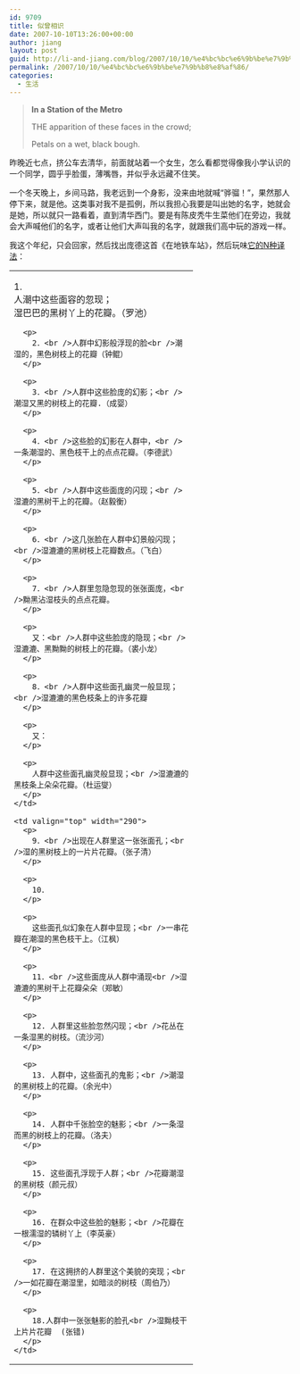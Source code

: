 ```yaml
---
id: 9709
title: 似曾相识
date: 2007-10-10T13:26:00+00:00
author: jiang
layout: post
guid: http://li-and-jiang.com/blog/2007/10/10/%e4%bc%bc%e6%9b%be%e7%9b%b8%e8%af%86/
permalink: /2007/10/10/%e4%bc%bc%e6%9b%be%e7%9b%b8%e8%af%86/
categories:
  - 生活
---
```

> **In a Station of the Metro** 
> 
> THE apparition of these faces in the crowd;  
> <a></a> 
> 
> Petals on a wet, black bough.

昨晚近七点，挤公车去清华，前面就站着一个女生，怎么看都觉得像我小学认识的一个同学，圆乎乎脸蛋，薄嘴唇，并似乎永远藏不住笑。 

一个冬天晚上，乡间马路，我老远到一个身影，没来由地就喊“骅骝！”，果然那人停下来，就是他。这类事对我不是孤例，所以我担心我要是叫出她的名字，她就会是她，所以就只一路看着，直到清华西门。要是有陈皮秃牛生菜他们在旁边，我就会大声喊他们的名字，或者让他们大声叫我的名字，就跟我们高中玩的游戏一样。 

我这个年纪，只会回家，然后找出庞德这首《在地铁车站》，然后玩味<a href="http://www.taohai.com/cn/newsdetail.asp?id=2793" target="_blank">它的N种译法</a>：
  


<table cellspacing="0" cellpadding="2" width="605" border="0">
  <tr>
    <td valign="top" width="313">
      <p>
        1.<br />人潮中这些面容的忽现；<br />湿巴巴的黑树丫上的花瓣。（罗池）
      </p>
      
      <p>
        2．<br />人群中幻影般浮现的脸<br />潮湿的，黑色树枝上的花瓣（钟鲲）
      </p>
      
      <p>
        3．<br />人群中这些脸庞的幻影；<br />潮湿又黑的树枝上的花瓣.（成婴）
      </p>
      
      <p>
        4．<br />这些脸的幻影在人群中，<br />一条潮湿的、黑色枝干上的点点花瓣。（李德武）
      </p>
      
      <p>
        5．<br />人群中这些面庞的闪现；<br />湿漉的黑树干上的花瓣。（赵毅衡）
      </p>
      
      <p>
        6．<br />这几张脸在人群中幻景般闪现；<br />湿漉漉的黑树枝上花瓣数点。（飞白）
      </p>
      
      <p>
        7．<br />人群里忽隐忽现的张张面庞，<br />黝黑沾湿枝头的点点花瓣。
      </p>
      
      <p>
        又：<br />人群中这些脸庞的隐现；<br />湿漉漉、黑黝黝的树枝上的花瓣。（裘小龙）
      </p>
      
      <p>
        8．<br />人群中这些面孔幽灵一般显现；<br />湿漉漉的黑色枝条上的许多花瓣
      </p>
      
      <p>
        又：
      </p>
      
      <p>
        人群中这些面孔幽灵般显现；<br />湿漉漉的黑枝条上朵朵花瓣。（杜运燮）
      </p>
    </td>
    
    <td valign="top" width="290">
      <p>
        9．<br />出现在人群里这一张张面孔；<br />湿的黑树枝上的一片片花瓣。（张子清）
      </p>
      
      <p>
        10．
      </p>
      
      <p>
        这些面孔似幻象在人群中显现；<br />一串花瓣在潮湿的黑色枝干上。（江枫）
      </p>
      
      <p>
        11．<br />这些面庞从人群中涌现<br />湿漉漉的黑树干上花瓣朵朵（郑敏）
      </p>
      
      <p>
        12. 人群里这些脸忽然闪现；<br />花丛在一条湿黑的树枝。（流沙河）
      </p>
      
      <p>
        13. 人群中，这些面孔的鬼影；<br />潮湿的黑树枝上的花瓣。（余光中）
      </p>
      
      <p>
        14. 人群中千张脸空的魅影；<br />一条湿而黑的树枝上的花瓣。（洛夫）
      </p>
      
      <p>
        15. 这些面孔浮现于人群；<br />花瓣潮湿的黑树枝（颜元叔）
      </p>
      
      <p>
        16. 在群众中这些脸的魅影；<br />花瓣在一根濡湿的辚树丫上（李英豪）
      </p>
      
      <p>
        17. 在这拥挤的人群里这个美貌的突现；<br />一如花瓣在潮湿里，如暗淡的树枝（周伯乃）
      </p>
      
      <p>
        18.人群中一张张魅影的脸孔<br />湿黝枝干上片片花瓣  (张错)
      </p>
    </td>
  </tr>
</table>